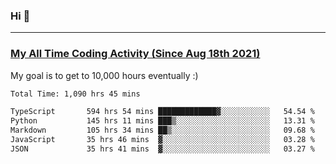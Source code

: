 ### Hi 🙂

---

### <a href="https://wakatime.com/@Eroxl">My All Time Coding Activity (Since Aug 18th 2021)</a>
My goal is to get to 10,000 hours eventually :)
<!--START_SECTION:waka-->

```txt
Total Time: 1,090 hrs 45 mins

TypeScript       594 hrs 54 mins █████████████▓░░░░░░░░░░░   54.54 %
Python           145 hrs 11 mins ███▒░░░░░░░░░░░░░░░░░░░░░   13.31 %
Markdown         105 hrs 34 mins ██▒░░░░░░░░░░░░░░░░░░░░░░   09.68 %
JavaScript       35 hrs 46 mins  ▓░░░░░░░░░░░░░░░░░░░░░░░░   03.28 %
JSON             35 hrs 41 mins  ▓░░░░░░░░░░░░░░░░░░░░░░░░   03.27 %
```

<!--END_SECTION:waka-->
